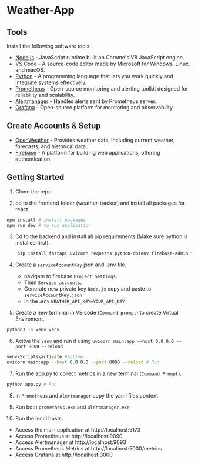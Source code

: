 # Weather-App

## Tools
Install the following software tools:

- [Node.js](https://nodejs.org/) - JavaScript runtime built on Chrome's V8 JavaScript engine.
- [VS Code](https://code.visualstudio.com/) - A source-code editor made by Microsoft for Windows, Linux, and macOS.
- [Python](https://www.python.org/) - A programming language that lets you work quickly and integrate systems effectively.
- [Prometheus](https://prometheus.io/) - Open-source monitoring and alerting toolkit designed for reliability and scalability.
- [Alertmanager](https://prometheus.io/docs/alerting/latest/alertmanager/) - Handles alerts sent by Prometheus server.
- [Grafana](https://grafana.com/) - Open-source platform for monitoring and observability.


## Create Accounts & Setup
- [OpenWeather](https://openweathermap.org/) - Provides weather data, including current weather, forecasts, and historical data.
- [Firebase](https://firebase.google.com/) - A platform for building web applications, offering authentication.


## Getting Started
1. Clone the repo

2. cd to the frontend folder (weather-tracker) and install all packages for react
```bash
npm install # install packages
npm run dev # to run application
```

3. Cd to the backend and install all pip requirements (Make sure python is installed first).
```bash
    pip install fastapi uvicorn requests python-dotenv firebase-admin flask flask_cors prometheus_client
```

4. Create a `serviceAccountKey` json and .env file.
    - navigate to firebase `Project Settings`.
    - Then `Service accounts`.
    - Generate new private key `Node.js` copy and paste to `serviceAccountKey.json`
    - In the .env `WEATHER_API_KEY=YOUR_API_KEY`

5. Create a new terminal in VS code (`Command prompt`) to create Virtual Enviroment.
```bash
python3 -m venv venv
```

6. Acitve the `venv` and run it using `uvicorn main:app --host 0.0.0.0 --port 8000 --reload`
```bash
venv\Scripts\activate #Active
uvicorn main:app --host 0.0.0.0 --port 8000 --reload # Run
```

7. Run the app.py to collect metrics in a new terminal (`Command Prompt`).
```bash
python app.py # Run 
```

8. In `Prometheus` and `Alertmanager` copy the yaml files content

9. Run both `prometheus.exe` and `alertmanager.exe`

10. Run the local hosts.
 - Access the main application at http://localhost:5173
 - Access Prometheus at http://localhost:9090
 - Access Alertmanager at http://localhost:9093
 - Access Prometheus Metrics at http://localhost:5000/metrics
 - Access Grafana at http://localhost:3000